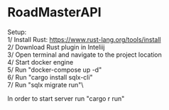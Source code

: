 # RoadMasterAPI

  Setup:\
  1/ Install Rust: https://www.rust-lang.org/tools/install \
  2/ Download Rust plugin in Inteliij\
  3/ Open terminal and navigate to the project location\
  4/ Start docker engine\
  5/ Run "docker-compose up -d"\
  6/ Run "cargo install sqlx-cli"\
  7/ Run "sqlx migrate run"\

  In order to start server run "cargo r run"
